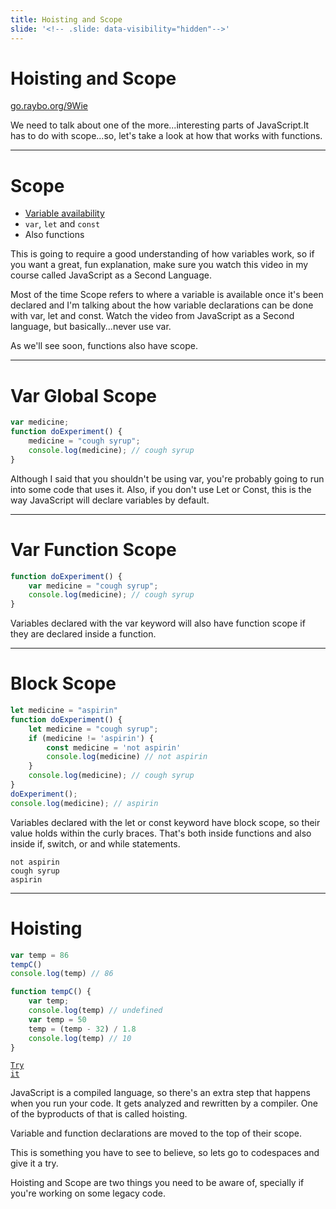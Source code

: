 ```yaml
---
title: Hoisting and Scope
slide: '<!-- .slide: data-visibility="hidden"-->'
---
```


<!-- .slide: data-state="layout-title" class="bg-dark"-->

# Hoisting and Scope

<div class="slide-link"><a href="https://go.raybo.org/9Wie"><i class="fab fa-slideshare"></i> go.raybo.org/9Wie</a></div>

> >

We need to talk about one of the more...interesting parts of JavaScript.It has to do with scope...so, let's take a look at how that works with functions.

---
# Scope

- [Variable availability](https://go.raybo.org/9W7M)
- `var`, `let` and `const`
- Also functions

> >

This is going to require a good understanding of how variables work, so if you want a great, fun explanation, make sure you watch this video in my course called JavaScript as a Second Language.

Most of the time Scope refers to where a variable is available once it's been declared and I'm talking about the how variable declarations can be done with var, let and const. Watch the video from JavaScript as a Second language, but basically...never use var.

As we'll see soon, functions also have scope.


---
# Var Global Scope

```js [1,3]
var medicine;
function doExperiment() {
    medicine = "cough syrup";
    console.log(medicine); // cough syrup
}
```

> >

Although I said that you shouldn't be using var, you're probably going to run into some code that uses it. Also, if you don't use Let or Const, this is the way JavaScript will declare variables by default.

---
# Var Function Scope

```js [2,3]
function doExperiment() {
    var medicine = "cough syrup";
    console.log(medicine); // cough syrup
}
```

> >

Variables declared with the var keyword will also have function scope if they are declared inside a function.

---
# Block Scope

```js [2,4,5,7]
let medicine = "aspirin"
function doExperiment() {
    let medicine = "cough syrup";
    if (medicine != 'aspirin') {
        const medicine = 'not aspirin'
        console.log(medicine) // not aspirin
    }
    console.log(medicine); // cough syrup
}
doExperiment();
console.log(medicine); // aspirin
```

> >

Variables declared with the let or const keyword have block scope, so their value holds within the curly braces. That's both inside functions and also inside if, switch, or and while statements.

```
not aspirin
cough syrup
aspirin
```

---
# Hoisting

```js
var temp = 86
tempC()
console.log(temp) // 86

function tempC() {
    var temp;
    console.log(temp) // undefined
    var temp = 50
    temp = (temp - 32) / 1.8
    console.log(temp) // 10
}
```

<a href="https://github.dev/LinkedInLearning/javascript-functions-2502735/tree/01_05b" target="_blank"><code class="code-royal">Try it</code></a>


> >

JavaScript is a compiled language, so there's an extra step that happens when you run your code. It gets analyzed and rewritten by a compiler. One of the byproducts of that is called hoisting.

Variable and function declarations are moved to the top of their scope.

This is something you have to see to believe, so lets go to codespaces and give it a try.

Hoisting and Scope are two things you need to be aware of, specially if you're working on some legacy code.